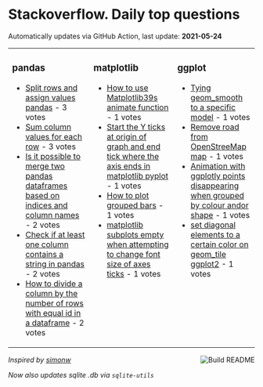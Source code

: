 # Stackoverflow. Daily top questions 

Automatically updates via GitHub Action, last update: **<!-- date starts -->2021-05-24<!-- date ends -->**


<table><tr><td valign="top" width="33%">

### pandas
<!-- pandas starts -->
* [Split rows and assign values pandas](https://stackoverflow.com/questions/67677731/split-rows-and-assign-values-pandas) - 3 votes
* [Sum column values for each row](https://stackoverflow.com/questions/67670063/sum-column-values-for-each-row) - 3 votes
* [Is it possible to merge two pandas dataframes based on indices and column names](https://stackoverflow.com/questions/67677001/is-it-possible-to-merge-two-pandas-dataframes-based-on-indices-and-column-names) - 2 votes
* [Check if at least one column contains a string in pandas](https://stackoverflow.com/questions/67675174/check-if-at-least-one-column-contains-a-string-in-pandas) - 2 votes
* [How to divide a column by the number of rows with equal id in a dataframe](https://stackoverflow.com/questions/67670569/how-to-divide-a-column-by-the-number-of-rows-with-equal-id-in-a-dataframe) - 2 votes
<!-- pandas ends -->
</td><td valign="top" width="34%">


### matplotlib
<!-- matplotlib starts -->
* [How to use Matplotlib39s animate function](https://stackoverflow.com/questions/67672601/how-to-use-matplotlibs-animate-function) - 1 votes
* [Start the Y ticks at origin of graph and end tick where the axis ends in matplotlib pyplot](https://stackoverflow.com/questions/67670076/start-the-y-ticks-at-origin-of-graph-and-end-tick-where-the-axis-ends-in-matplot) - 1 votes
* [How to plot grouped bars](https://stackoverflow.com/questions/67670430/how-to-plot-grouped-bars) - 1 votes
* [matplotlib subplots empty when attempting to change font size of axes ticks](https://stackoverflow.com/questions/67667060/matplotlib-subplots-empty-when-attempting-to-change-font-size-of-axes-ticks) - 1 votes
<!-- matplotlib ends -->
</td><td valign="top" width="34%">


### ggplot
<!-- ggplot2 starts -->
* [Tying geom_smooth to a specific model](https://stackoverflow.com/questions/67675559/tying-geom-smooth-to-a-specific-model) - 1 votes
* [Remove road from OpenStreeMap map](https://stackoverflow.com/questions/67675895/remove-road-from-openstreemap-map) - 1 votes
* [Animation with ggplotly points disappearing when grouped by colour andor shape](https://stackoverflow.com/questions/67672446/animation-with-ggplotly-points-disappearing-when-grouped-by-colour-and-or-shape) - 1 votes
* [set diagonal elements to a certain color on geom_tile ggplot2](https://stackoverflow.com/questions/67665633/set-diagonal-elements-to-a-certain-color-on-geom-tile-ggplot2) - 1 votes
<!-- ggplot2 ends -->
</td></tr></table>

<a href="https://github.com/hp0404/hp0404/actions"><img src="https://github.com/hp0404/hp0404/workflows/Build%20README/badge.svg" align="right" alt="Build README"></a> <p>*Inspired by  [simonw](https://github.com/simonw/simonw)*</p> <p> *Now also updates sqlite .db via `sqlite-utils`* </p>
